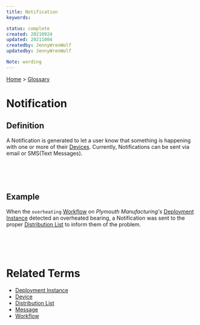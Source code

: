 ```yaml
---
title: Notification
keywords: 

status: complete
created: 20210924
updated: 20211004
createdby: JennyWrenWolf
updatedby: JennyWrenWolf

Note: wording
---
```

[Home](../Index.md) > [Glossary](./Index.md)

# Notification
## Definition
A Notification is generated to let a user know that something is happening with one or more of their [Devices](./Device.md). Currently, Notifications can be sent via email or SMS(Text Messages).

<br>
<br>
<br>

## Example
When the `overheating` [Workflow](./Workflow.md) on *Plymouth Manufacturing's* [Deployment Instance](./DeploymentInstance.md) detected an overheated bearing, a Notification was sent to the proper [Distribution List](./DistributionList.md) to inform them of the problem.

<br>
<br>
<br>

# Related Terms
- [Deployment Instance](./DeploymentInstance.md)
- [Device](./Device.md)
- [Distribution List](./DistributionList.md)
- [Message](./Message.md)
- [Workflow](./Workflow.md)